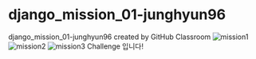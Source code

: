 # django_mission_01-junghyun96
django_mission_01-junghyun96 created by GitHub Classroom
![mission1](https://user-images.githubusercontent.com/87645589/161767865-028f2911-b722-4656-a44c-031ed3672b3b.png)
![mission2](https://user-images.githubusercontent.com/87645589/161767872-16400dc0-b533-4d22-963d-298f99811790.png)
![mission3](https://user-images.githubusercontent.com/87645589/161767877-fc37d77d-8aaa-44f1-9c7d-afa950f9649c.png)
Challenge 입니다!
